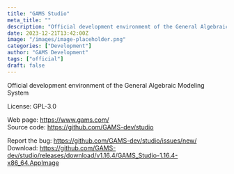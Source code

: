 ```yaml
---
title: "GAMS Studio"
meta_title: ""
description: "Official development environment of the General Algebraic Modeling System"
date: 2023-12-21T13:42:00Z
image: "/images/image-placeholder.png"
categories: ["Development"]
author: "GAMS Development"
tags: ["official"]
draft: false
---
```


Official development environment of the General Algebraic Modeling System

License: GPL-3.0

Web page: https://www.gams.com/  
Source code: https://github.com/GAMS-dev/studio

Report the bug: https://github.com/GAMS-dev/studio/issues/new/  
Download: https://github.com/GAMS-dev/studio/releases/download/v1.16.4/GAMS_Studio-1.16.4-x86_64.AppImage
